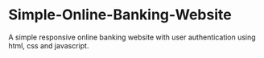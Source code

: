 # Simple-Online-Banking-Website
A simple responsive online banking website with user authentication using html, css and javascript. 
